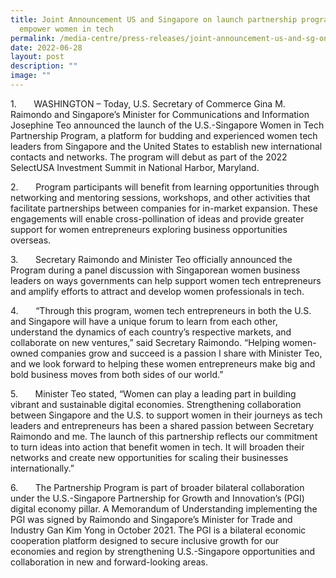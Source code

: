 ```yaml
---
title: Joint Announcement US and Singapore on launch partnership program to
  empower women in tech
permalink: /media-centre/press-releases/joint-announcement-us-and-sg-on-launch-partnership-program/
date: 2022-06-28
layout: post
description: ""
image: ""
---
```

<p>1.<span style="white-space: pre;">		</span>WASHINGTON – Today, U.S. Secretary of Commerce Gina M. Raimondo and Singapore’s Minister for Communications and Information Josephine Teo announced the launch of the U.S.-Singapore Women in Tech Partnership Program, a platform for budding and experienced women tech leaders from Singapore and the United States to establish new international contacts and networks. The program will debut as part of the 2022 SelectUSA Investment Summit in National Harbor, Maryland.&nbsp;</p>
<p>2.<span style="white-space: pre;">		</span>Program participants will benefit from learning opportunities through networking and mentoring sessions, workshops, and other activities that facilitate partnerships between companies for in-market expansion. These engagements will enable cross-pollination of ideas and provide greater support for women entrepreneurs exploring business opportunities overseas.&nbsp;</p>
<p>3.<span style="white-space: pre;">		</span>Secretary Raimondo and Minister Teo officially announced the Program during a panel discussion with Singaporean women business leaders on ways governments can help support women tech entrepreneurs and amplify efforts to attract and develop women professionals in tech.&nbsp;</p>
<p>4.<span style="white-space: pre;">		</span>“Through this program, women tech entrepreneurs in both the U.S. and Singapore will have a unique forum to learn from each other, understand the dynamics of each country’s respective markets, and collaborate on new ventures,” said Secretary Raimondo. “Helping women-owned companies grow and succeed is a passion I share with Minister Teo, and we look forward to helping these women entrepreneurs make big and bold business moves from both sides of our world.”&nbsp;</p>
<p>5.<span style="white-space: pre;">		</span>Minister Teo stated, “Women can play a leading part in building vibrant and sustainable digital economies. Strengthening collaboration between Singapore and the U.S. to support women in their journeys as tech leaders and entrepreneurs has been a shared passion between Secretary Raimondo and me. The launch of this partnership reflects our commitment to turn ideas into action that benefit women in tech. It will broaden their networks and create new opportunities for scaling their businesses internationally.”&nbsp;</p>
<p>6.<span style="white-space: pre;">		</span>The Partnership Program is part of broader bilateral collaboration under the U.S.-Singapore Partnership for Growth and Innovation’s (PGI) digital economy pillar. A Memorandum of Understanding implementing the PGI was signed by Raimondo and Singapore’s Minister for Trade and Industry Gan Kim Yong in October 2021. The PGI is a bilateral economic cooperation platform designed to secure inclusive growth for our economies and region by strengthening U.S.-Singapore opportunities and collaboration in new and forward-looking areas.</p>